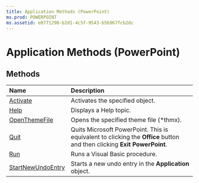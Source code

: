 ```yaml
---
title: Application Methods (PowerPoint)
ms.prod: POWERPOINT
ms.assetid: e0771290-b2d1-4c5f-9543-b5b967fcb2dc
---
```



# Application Methods (PowerPoint)

## Methods



|**Name**|**Description**|
|:-----|:-----|
|[Activate](application-activate-method-powerpoint.md)|Activates the specified object.|
|[Help](application-help-method-powerpoint.md)|Displays a Help topic.|
|[OpenThemeFile](application-openthemefile-method-powerpoint.md)|Opens the specified theme file (*thmx).|
|[Quit](application-quit-method-powerpoint.md)|Quits Microsoft PowerPoint. This is equivalent to clicking the  **Office** button and then clicking **Exit PowerPoint**.|
|[Run](application-run-method-powerpoint.md)|Runs a Visual Basic procedure.|
|[StartNewUndoEntry](application-startnewundoentry-method-powerpoint.md)|Starts a new undo entry in the  **Application** object.|

